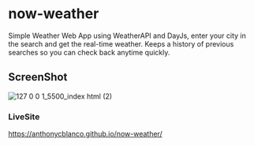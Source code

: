 # now-weather
Simple Weather Web App using WeatherAPI and DayJs, enter your city in the search and get the real-time weather. Keeps a history of previous searches so you can check back anytime quickly.
## ScreenShot
![127 0 0 1_5500_index html (2)](https://github.com/AnthonyCBlanco/now-weather/assets/146141047/1f0d4377-6406-4234-847b-edb8d1f64d33)
### LiveSite 
https://anthonycblanco.github.io/now-weather/

